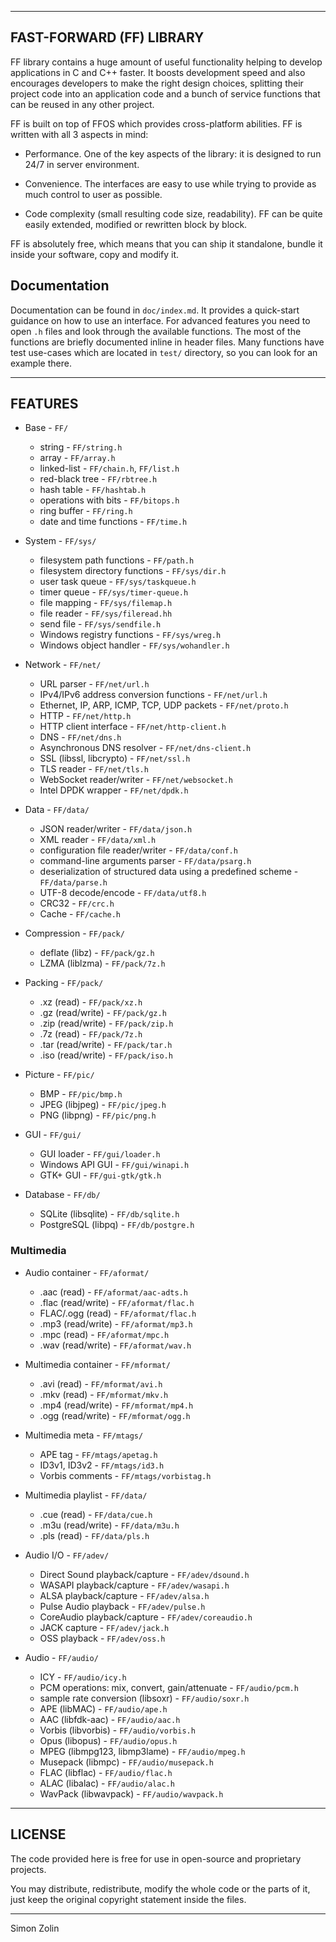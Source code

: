 ---------------
FAST-FORWARD (FF) LIBRARY
---------------

FF library contains a huge amount of useful functionality helping to develop applications in C and C++ faster.  It boosts development speed and also encourages developers to make the right design choices, splitting their project code into an application code and a bunch of service functions that can be reused in any other project.

FF is built on top of FFOS which provides cross-platform abilities.  FF is written with all 3 aspects in mind:

* Performance.
One of the key aspects of the library: it is designed to run 24/7 in server environment.

* Convenience.
The interfaces are easy to use while trying to provide as much control to user as possible.

* Code complexity (small resulting code size, readability).
FF can be quite easily extended, modified or rewritten block by block.

FF is absolutely free, which means that you can ship it standalone, bundle it inside your software, copy and modify it.

## Documentation

Documentation can be found in `doc/index.md`.  It provides a quick-start guidance on how to use an interface.  For advanced features you need to open `.h` files and look through the available functions.  The most of the functions are briefly documented inline in header files.  Many functions have test use-cases which are located in `test/` directory, so you can look for an example there.

--------
FEATURES
--------

* Base - `FF/`
	* string - `FF/string.h`
	* array - `FF/array.h`
	* linked-list - `FF/chain.h`, `FF/list.h`
	* red-black tree - `FF/rbtree.h`
	* hash table - `FF/hashtab.h`
	* operations with bits - `FF/bitops.h`
	* ring buffer - `FF/ring.h`
	* date and time functions - `FF/time.h`

* System - `FF/sys/`
	* filesystem path functions - `FF/path.h`
	* filesystem directory functions - `FF/sys/dir.h`
	* user task queue - `FF/sys/taskqueue.h`
	* timer queue - `FF/sys/timer-queue.h`
	* file mapping - `FF/sys/filemap.h`
	* file reader - `FF/sys/fileread.hh`
	* send file - `FF/sys/sendfile.h`
	* Windows registry functions - `FF/sys/wreg.h`
	* Windows object handler - `FF/sys/wohandler.h`

* Network - `FF/net/`
	* URL parser - `FF/net/url.h`
	* IPv4/IPv6 address conversion functions - `FF/net/url.h`
	* Ethernet, IP, ARP, ICMP, TCP, UDP packets - `FF/net/proto.h`
	* HTTP - `FF/net/http.h`
	* HTTP client interface - `FF/net/http-client.h`
	* DNS - `FF/net/dns.h`
	* Asynchronous DNS resolver - `FF/net/dns-client.h`
	* SSL (libssl, libcrypto) - `FF/net/ssl.h`
	* TLS reader - `FF/net/tls.h`
	* WebSocket reader/writer - `FF/net/websocket.h`
	* Intel DPDK wrapper - `FF/net/dpdk.h`

* Data - `FF/data/`
	* JSON reader/writer  - `FF/data/json.h`
	* XML reader  - `FF/data/xml.h`
	* configuration file reader/writer  - `FF/data/conf.h`
	* command-line arguments parser  - `FF/data/psarg.h`
	* deserialization of structured data using a predefined scheme  - `FF/data/parse.h`
	* UTF-8 decode/encode  - `FF/data/utf8.h`
	* CRC32 - `FF/crc.h`
	* Cache - `FF/cache.h`

* Compression - `FF/pack/`
	* deflate (libz) - `FF/pack/gz.h`
	* LZMA (liblzma) - `FF/pack/7z.h`

* Packing - `FF/pack/`
	* .xz (read) - `FF/pack/xz.h`
	* .gz (read/write) - `FF/pack/gz.h`
	* .zip (read/write) - `FF/pack/zip.h`
	* .7z (read) - `FF/pack/7z.h`
	* .tar (read/write) - `FF/pack/tar.h`
	* .iso (read/write) - `FF/pack/iso.h`

* Picture - `FF/pic/`
	* BMP - `FF/pic/bmp.h`
	* JPEG (libjpeg) - `FF/pic/jpeg.h`
	* PNG (libpng) - `FF/pic/png.h`

* GUI - `FF/gui/`
	* GUI loader - `FF/gui/loader.h`
	* Windows API GUI - `FF/gui/winapi.h`
	* GTK+ GUI - `FF/gui-gtk/gtk.h`

* Database - `FF/db/`
	* SQLite (libsqlite) - `FF/db/sqlite.h`
	* PostgreSQL (libpq) - `FF/db/postgre.h`

### Multimedia

* Audio container - `FF/aformat/`
	* .aac (read) - `FF/aformat/aac-adts.h`
	* .flac (read/write) - `FF/aformat/flac.h`
	* FLAC/.ogg (read) - `FF/aformat/flac.h`
	* .mp3 (read/write) - `FF/aformat/mp3.h`
	* .mpc (read) - `FF/aformat/mpc.h`
	* .wav (read/write) - `FF/aformat/wav.h`

* Multimedia container - `FF/mformat/`
	* .avi (read) - `FF/mformat/avi.h`
	* .mkv (read) - `FF/mformat/mkv.h`
	* .mp4 (read/write) - `FF/mformat/mp4.h`
	* .ogg (read/write) - `FF/mformat/ogg.h`

* Multimedia meta - `FF/mtags/`
	* APE tag - `FF/mtags/apetag.h`
	* ID3v1, ID3v2 - `FF/mtags/id3.h`
	* Vorbis comments - `FF/mtags/vorbistag.h`

* Multimedia playlist - `FF/data/`
	* .cue (read) - `FF/data/cue.h`
	* .m3u (read/write) - `FF/data/m3u.h`
	* .pls (read) - `FF/data/pls.h`

* Audio I/O - `FF/adev/`
	* Direct Sound playback/capture - `FF/adev/dsound.h`
	* WASAPI playback/capture - `FF/adev/wasapi.h`
	* ALSA playback/capture - `FF/adev/alsa.h`
	* Pulse Audio playback - `FF/adev/pulse.h`
	* CoreAudio playback/capture - `FF/adev/coreaudio.h`
	* JACK capture - `FF/adev/jack.h`
	* OSS playback - `FF/adev/oss.h`

* Audio - `FF/audio/`
	* ICY - `FF/audio/icy.h`
	* PCM operations: mix, convert, gain/attenuate - `FF/audio/pcm.h`
	* sample rate conversion (libsoxr) - `FF/audio/soxr.h`
	* APE (libMAC) - `FF/audio/ape.h`
	* AAC (libfdk-aac) - `FF/audio/aac.h`
	* Vorbis (libvorbis) - `FF/audio/vorbis.h`
	* Opus (libopus) - `FF/audio/opus.h`
	* MPEG (libmpg123, libmp3lame) - `FF/audio/mpeg.h`
	* Musepack (libmpc) - `FF/audio/musepack.h`
	* FLAC (libflac) - `FF/audio/flac.h`
	* ALAC (libalac) - `FF/audio/alac.h`
	* WavPack (libwavpack) - `FF/audio/wavpack.h`


--------
LICENSE
--------

The code provided here is free for use in open-source and proprietary projects.

You may distribute, redistribute, modify the whole code or the parts of it, just keep the original copyright statement inside the files.

--------

Simon Zolin
